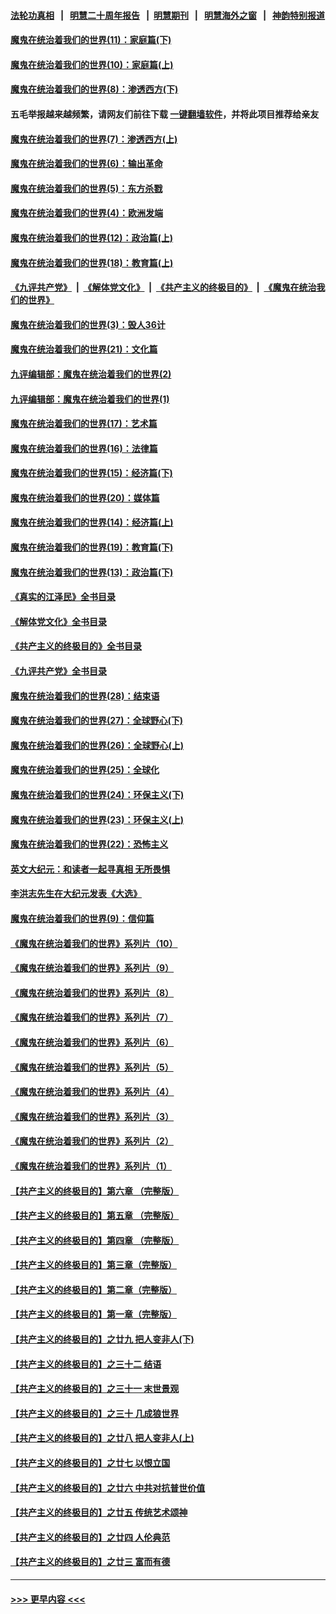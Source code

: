 #### [法轮功真相](https://github.com/gfw-breaker/truth/blob/master/README.md?t=0) &nbsp;&nbsp;|&nbsp;&nbsp; [明慧二十周年报告](https://github.com/gfw-breaker/mh-reports/blob/master/README.md?t=0) &nbsp;&nbsp;|&nbsp;&nbsp;[明慧期刊](https://github.com/gfw-breaker/mh-qikan) &nbsp;&nbsp;|&nbsp;&nbsp; [明慧海外之窗](https://github.com/gfw-breaker/mh-news/blob/master/README.md?t=0) &nbsp;&nbsp;|&nbsp;&nbsp; [神韵特别报道](https://github.com/gfw-breaker/mh-news/blob/master/shenyun.md?t=0)
#### [魔鬼在统治着我们的世界(11)：家庭篇(下)](../pages/nsc422/n10440961.md?t=12190943) 
#### [魔鬼在统治着我们的世界(10)：家庭篇(上)](../pages/nsc422/n10435448.md?t=12190943) 
#### [魔鬼在统治着我们的世界(8)：渗透西方(下)](../pages/nsc422/n10429603.md?t=12190943) 
#### 五毛举报越来越频繁，请网友们前往下载 [一键翻墙软件](https://github.com/gfw-breaker/ssr-accounts)，并将此项目推荐给亲友
#### [魔鬼在统治着我们的世界(7)：渗透西方(上)](../pages/nsc422/n10426013.md?t=12190943) 
#### [魔鬼在统治着我们的世界(6)：输出革命](../pages/nsc422/n10421536.md?t=12190943) 
#### [魔鬼在统治着我们的世界(5)：东方杀戮](../pages/nsc422/n10417707.md?t=12190943) 
#### [魔鬼在统治着我们的世界(4)：欧洲发端](../pages/nsc422/n10414890.md?t=12190943) 
#### [魔鬼在统治着我们的世界(12)：政治篇(上)](../pages/nsc422/n10444576.md?t=12190943) 
#### [魔鬼在统治着我们的世界(18)：教育篇(上)](../pages/nsc422/n10526970.md?t=12190943) 
#### [《九评共产党》](https://github.com/begood0513/9ping.md/blob/master/README.md) &nbsp;|&nbsp; [《解体党文化》](../../../../jtdwh.md/blob/master/README.md)  &nbsp;|&nbsp; [《共产主义的终极目的》](../../../../gczydzjmd.md/blob/master/README.md) &nbsp;|&nbsp; [《魔鬼在统治我们的世界》](../../../../mgztzwmdsj.md/blob/master/README.md) 
#### [魔鬼在统治着我们的世界(3)：毁人36计](../pages/nsc422/n10411583.md?t=12190943) 
#### [魔鬼在统治着我们的世界(21)：文化篇](../pages/nsc422/n10597706.md?t=12190943) 
#### [九评编辑部：魔鬼在统治着我们的世界(2)](../pages/nsc422/n10410036.md?t=12190943) 
#### [九评编辑部：魔鬼在统治着我们的世界(1)](../pages/nsc422/n10406825.md?t=12190943) 
#### [魔鬼在统治着我们的世界(17)：艺术篇](../pages/nsc422/n10499093.md?t=12190943) 
#### [魔鬼在统治着我们的世界(16)：法律篇](../pages/nsc422/n10485969.md?t=12190943) 
#### [魔鬼在统治着我们的世界(15)：经济篇(下)](../pages/nsc422/n10469975.md?t=12190943) 
#### [魔鬼在统治着我们的世界(20)：媒体篇](../pages/nsc422/n10586579.md?t=12190943) 
#### [魔鬼在统治着我们的世界(14)：经济篇(上)](../pages/nsc422/n10457370.md?t=12190943) 
#### [魔鬼在统治着我们的世界(19)：教育篇(下)](../pages/nsc422/n10564808.md?t=12190943) 
#### [魔鬼在统治着我们的世界(13)：政治篇(下)](../pages/nsc422/n10448270.md?t=12190943) 
#### [《真实的江泽民》全书目录](../pages/nsc422/n13721399.md?t=12190943) 
#### [《解体党文化》全书目录](../pages/nsc422/n13721157.md?t=12190943) 
#### [《共产主义的终极目的》全书目录](../pages/nsc422/n13721048.md?t=12190943) 
#### [《九评共产党》全书目录](../pages/nsc422/n13708085.md?t=12190943) 
#### [魔鬼在统治着我们的世界(28)：结束语](../pages/nsc422/n10936246.md?t=12190943) 
#### [魔鬼在统治着我们的世界(27)：全球野心(下)](../pages/nsc422/n10928319.md?t=12190943) 
#### [魔鬼在统治着我们的世界(26)：全球野心(上)](../pages/nsc422/n10900318.md?t=12190943) 
#### [魔鬼在统治着我们的世界(25)：全球化](../pages/nsc422/n10788205.md?t=12190943) 
#### [魔鬼在统治着我们的世界(24)：环保主义(下)](../pages/nsc422/n10695307.md?t=12190943) 
#### [魔鬼在统治着我们的世界(23)：环保主义(上)](../pages/nsc422/n10688613.md?t=12190943) 
#### [魔鬼在统治着我们的世界(22)：恐怖主义](../pages/nsc422/n10614727.md?t=12190943) 
#### [英文大纪元：和读者一起寻真相 无所畏惧](../pages/nsc422/n12542027.md?t=12190943) 
#### [李洪志先生在大纪元发表《大选》](../pages/nsc422/n12534746.md?t=12190943) 
#### [魔鬼在统治着我们的世界(9)：信仰篇](../pages/nsc422/n10432159.md?t=12190943) 
#### [《魔鬼在统治着我们的世界》系列片（10）](../pages/nsc422/n12292670.md?t=12190943) 
#### [《魔鬼在统治着我们的世界》系列片（9）](../pages/nsc422/n12290859.md?t=12190943) 
#### [《魔鬼在统治着我们的世界》系列片（8）](../pages/nsc422/n12287445.md?t=12190943) 
#### [《魔鬼在统治着我们的世界》系列片（7）](../pages/nsc422/n12283425.md?t=12190943) 
#### [《魔鬼在统治着我们的世界》系列片（6）](../pages/nsc422/n12282314.md?t=12190943) 
#### [《魔鬼在统治着我们的世界》系列片（5）](../pages/nsc422/n12281419.md?t=12190943) 
#### [《魔鬼在统治着我们的世界》系列片（4）](../pages/nsc422/n12274024.md?t=12190943) 
#### [《魔鬼在统治着我们的世界》系列片（3）](../pages/nsc422/n12271322.md?t=12190943) 
#### [《魔鬼在统治着我们的世界》系列片（2）](../pages/nsc422/n12269049.md?t=12190943) 
#### [《魔鬼在统治着我们的世界》系列片（1）](../pages/nsc422/n12267575.md?t=12190943) 
#### [【共产主义的终极目的】第六章 （完整版）](../pages/nsc422/n11428913.md?t=12190943) 
#### [【共产主义的终极目的】第五章 （完整版）](../pages/nsc422/n11428912.md?t=12190943) 
#### [【共产主义的终极目的】第四章 （完整版）](../pages/nsc422/n11428907.md?t=12190943) 
#### [【共产主义的终极目的】第三章（完整版）](../pages/nsc422/n11428848.md?t=12190943) 
#### [【共产主义的终极目的】第二章（完整版）](../pages/nsc422/n11428831.md?t=12190943) 
#### [【共产主义的终极目的】第一章（完整版）](../pages/nsc422/n11417651.md?t=12190943) 
#### [【共产主义的终极目的】之廿九 把人变非人(下)](../pages/nsc422/n11344140.md?t=12190943) 
#### [【共产主义的终极目的】之三十二 结语](../pages/nsc422/n11360535.md?t=12190943) 
#### [【共产主义的终极目的】之三十一 末世景观](../pages/nsc422/n11351129.md?t=12190943) 
#### [【共产主义的终极目的】之三十 几成狼世界](../pages/nsc422/n11348280.md?t=12190943) 
#### [【共产主义的终极目的】之廿八 把人变非人(上)](../pages/nsc422/n11340492.md?t=12190943) 
#### [【共产主义的终极目的】之廿七 以恨立国](../pages/nsc422/n11336944.md?t=12190943) 
#### [【共产主义的终极目的】之廿六 中共对抗普世价值](../pages/nsc422/n11324785.md?t=12190943) 
#### [【共产主义的终极目的】之廿五 传统艺术颂神](../pages/nsc422/n11296396.md?t=12190943) 
#### [【共产主义的终极目的】之廿四 人伦典范](../pages/nsc422/n11296397.md?t=12190943) 
#### [【共产主义的终极目的】之廿三 富而有德](../pages/nsc422/n11283598.md?t=12190943) 

----
#### [ >>> 更早内容 <<< ](../indexes/nsc422-earlier.md)
